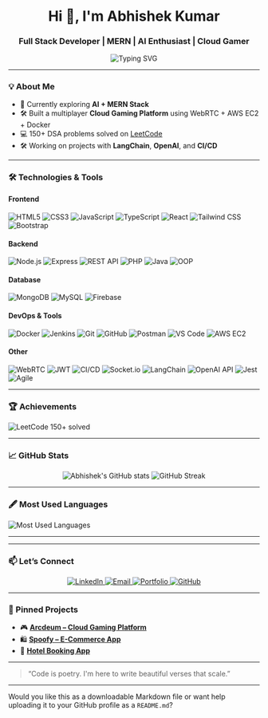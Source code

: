 <h1 align="center">Hi 👋, I'm Abhishek Kumar</h1>
<h3 align="center">Full Stack Developer | MERN | AI Enthusiast | Cloud Gamer</h3>

<p align="center">
  <img src="https://readme-typing-svg.demolab.com?font=Fira+Code&weight=500&size=22&pause=1000&center=true&vCenter=true&width=435&lines=I+build+Real-time+Apps+%F0%9F%92%BB;AI-powered+Web+Solutions+%F0%9F%96%A5%EF%B8%8F;Cloud+Gaming+Projects+%F0%9F%8E%AE+on+AWS" alt="Typing SVG" />
</p>

---

### 💡 About Me

- 🌱 Currently exploring **AI + MERN Stack**
- 🛠️ Built a multiplayer **Cloud Gaming Platform** using WebRTC + AWS EC2 + Docker  
- 💻 150+ DSA problems solved on [LeetCode](https://leetcode.com/u/user1737JS/)
- 🛠️ Working on projects with **LangChain**, **OpenAI**, and **CI/CD**

---


### 🛠️ Technologies & Tools

#### Frontend
<p align="left">
  <img alt="HTML5" src="https://img.shields.io/badge/HTML5-E34F26?logo=html5&logoColor=white" />
  <img alt="CSS3" src="https://img.shields.io/badge/CSS3-1572B6?logo=css3&logoColor=white" />
  <img alt="JavaScript" src="https://img.shields.io/badge/JavaScript-F7DF1E?logo=javascript&logoColor=black" />
  <img alt="TypeScript" src="https://img.shields.io/badge/TypeScript-3178C6?logo=typescript&logoColor=white" />
  <img alt="React" src="https://img.shields.io/badge/React-61DAFB?logo=react&logoColor=black" />
  <img alt="Tailwind CSS" src="https://img.shields.io/badge/Tailwind_CSS-06B6D4?logo=tailwind-css&logoColor=white" />
  <img alt="Bootstrap" src="https://img.shields.io/badge/Bootstrap-7952B3?logo=bootstrap&logoColor=white" />
</p>

#### Backend
<p align="left">
  <img alt="Node.js" src="https://img.shields.io/badge/Node.js-339933?logo=node.js&logoColor=white" />
  <img alt="Express" src="https://img.shields.io/badge/Express.js-000000?logo=express&logoColor=white" />
  <img alt="REST API" src="https://img.shields.io/badge/REST_API-000?logo=rest&logoColor=white" />
  <img alt="PHP" src="https://img.shields.io/badge/PHP-777BB4?logo=php&logoColor=white" />
  <img alt="Java" src="https://img.shields.io/badge/Java-007396?logo=java&logoColor=white" />
  <img alt="OOP" src="https://img.shields.io/badge/OOP-8A2BE2?logo=objectivec&logoColor=white" />
</p>

#### Database
<p align="left">
  <img alt="MongoDB" src="https://img.shields.io/badge/MongoDB-4EA94B?logo=mongodb&logoColor=white" />
  <img alt="MySQL" src="https://img.shields.io/badge/MySQL-4479A1?logo=mysql&logoColor=white" />
  <img alt="Firebase" src="https://img.shields.io/badge/Firebase-FFCA28?logo=firebase&logoColor=black" />
</p>

#### DevOps & Tools
<p align="left">
  <img alt="Docker" src="https://img.shields.io/badge/Docker-2496ED?logo=docker&logoColor=white" />
  <img alt="Jenkins" src="https://img.shields.io/badge/Jenkins-D24939?logo=jenkins&logoColor=white" />
  <img alt="Git" src="https://img.shields.io/badge/Git-F05032?logo=git&logoColor=white" />
  <img alt="GitHub" src="https://img.shields.io/badge/GitHub-181717?logo=github&logoColor=white" />
  <img alt="Postman" src="https://img.shields.io/badge/Postman-FF6C37?logo=postman&logoColor=white" />
  <img alt="VS Code" src="https://img.shields.io/badge/VS_Code-007ACC?logo=visual-studio-code&logoColor=white" />
  <img alt="AWS EC2" src="https://img.shields.io/badge/AWS_EC2-FF9900?logo=amazon-aws&logoColor=white" />
</p>

#### Other
<p align="left">
  <img alt="WebRTC" src="https://img.shields.io/badge/WebRTC-ECD53F?logo=webrtc&logoColor=black" />
  <img alt="JWT" src="https://img.shields.io/badge/JWT-000000?logo=json-web-tokens&logoColor=white" />
  <img alt="CI/CD" src="https://img.shields.io/badge/CI%2FCD-007ACC?logo=azure-devops&logoColor=white" />
  <img alt="Socket.io" src="https://img.shields.io/badge/Socket.io-010101?logo=socket.io&logoColor=white" />
  <img alt="LangChain" src="https://img.shields.io/badge/LangChain-000?logo=python&logoColor=white" />
  <img alt="OpenAI API" src="https://img.shields.io/badge/OpenAI_API-412991?logo=openai&logoColor=white" />
  <img alt="Jest" src="https://img.shields.io/badge/Jest-C21325?logo=jest&logoColor=white" />
  <img alt="Agile" src="https://img.shields.io/badge/Agile-000?logo=jira&logoColor=white" />
</p>


---

### 🏆 Achievements

<p align="left">
  <img src="https://img.shields.io/badge/LeetCode-150%2B_solved-FFA116?logo=leetcode&logoColor=white" alt="LeetCode 150+ solved" />
</p>




---

### 📈 GitHub Stats

<p align="center">
  <img src="https://github-readme-stats.vercel.app/api?username=Abhi75033&show_icons=true&theme=tokyonight" alt="Abhishek's GitHub stats" />
  <img src="https://github-readme-streak-stats.herokuapp.com/?user=Abhi75033&theme=tokyonight" alt="GitHub Streak" />
</p>

---

### 🖋️ Most Used Languages

<p align="left">
  <img src="https://github-readme-stats.vercel.app/api/top-langs/?username=Abhi75033&layout=compact&theme=tokyonight" alt="Most Used Languages" />
</p>



---

---

### 📫 Let’s Connect

<p align="center">
  <a href="https://linkedin.com/in/abhishekkumar-webdev" target="_blank" rel="noopener">
    <img src="https://img.shields.io/badge/LinkedIn-0A66C2?logo=linkedin&logoColor=white&style=for-the-badge" alt="LinkedIn"/>
  </a>
  <a href="mailto:abhishyadav1112.21@gmail.com" target="_blank" rel="noopener">
    <img src="https://img.shields.io/badge/Email-D14836?logo=gmail&logoColor=white&style=for-the-badge" alt="Email"/>
  </a>
  <a href="https://ab-his-hek-kumar.link" target="_blank" rel="noopener">
    <img src="https://img.shields.io/badge/Portfolio-000000?logo=firefox&logoColor=white&style=for-the-badge" alt="Portfolio"/>
  </a>
  <a href="https://github.com/Abhi75033" target="_blank" rel="noopener">
    <img src="https://img.shields.io/badge/GitHub-181717?logo=github&logoColor=white&style=for-the-badge" alt="GitHub"/>
  </a>
</p>

---


### 📌 Pinned Projects

- 🎮 [**Arcdeum – Cloud Gaming Platform**](https://github.com/Abhi75033/Arcdeum)
- 🛍️ [**Spoofy – E-Commerce App**](https://github.com/Abhi75033/Spoofy)
- 🏨 [**Hotel Booking App**](https://github.com/Abhi75033/Hotel_Booking_APP)

---

> “Code is poetry. I'm here to write beautiful verses that scale.”

---

Would you like this as a downloadable Markdown file or want help uploading it to your GitHub profile as a `README.md`?
